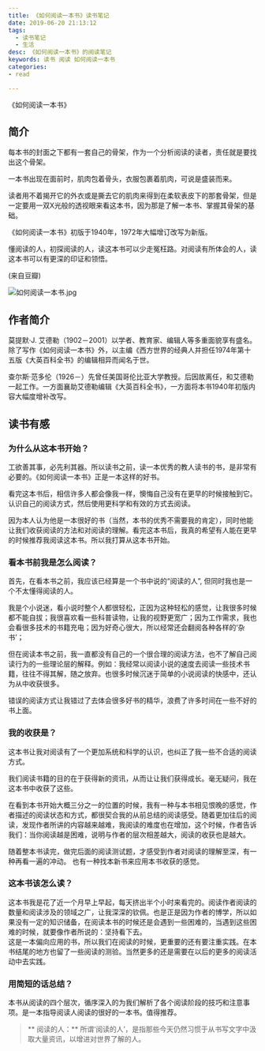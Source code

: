 ```yaml
---
title: 《如何阅读一本书》读书笔记
date: 2019-06-20 21:13:12
tags:
  - 读书笔记
  - 生活
desc: 《如何阅读一本书》的阅读笔记
keywords: 读书 阅读 如何阅读一本书  
categories:
- read

---
```





《如何阅读一本书》
## 简介


每本书的封面之下都有一套自己的骨架，作为一个分析阅读的读者，责任就是要找出这个骨架。  

一本书出现在面前时，肌肉包着骨头，衣服包裹着肌肉，可说是盛装而来。  

读者用不着揭开它的外衣或是撕去它的肌肉来得到在柔软表皮下的那套骨架，但是一定要用一双X光般的透视眼来看这本书，因为那是了解一本书、掌握其骨架的基础。  


《如何阅读一本书》初版于1940年，1972年大幅增订改写为新版。  

懂阅读的人，初探阅读的人，读这本书可以少走冤枉路。对阅读有所体会的人，读这本书可以有更深的印证和领悟。  

(来自豆瓣)


![如何阅读一本书.jpg](https://i.loli.net/2017/09/08/59b2a3843d8fb.jpg)
<!--more-->
## 作者简介 

莫提默·J. 艾德勒（1902－2001）以学者、教育家、编辑人等多重面貌享有盛名。除了写作《如何阅读一本书》外，以主编《西方世界的经典人并担任1974年第十五版《大英百科全书》的编辑相异而闻名于世。  

查尔斯·范多伦（1926－）先曾任美国哥伦比亚大学教授。后因故离任，和艾德勒一起工作。一方面襄助艾德勒编辑《大英百科全书》，一方面将本书1940年初版内容大幅度增补改写。  

## 读书有感
### 为什么从这本书开始？

工欲善其事，必先利其器。所以读书之前，读一本优秀的教人读书的书，是非常有必要的。《如何阅读一本书》正是一本这样的好书。 

看完这本书后，相信许多人都会像我一样，懊悔自己没有在更早的时候接触到它。  
认识自己的阅读方式，然后使用更科学和有效的方式去阅读。  

因为本人认为他是一本很好的书（当然，本书的优秀不需要我的肯定），同时他能让我们收获阅读的方法和对阅读的理解。看完这本书后，我真的希望有人能在更早的时候推荐我阅读这本书。所以我打算从这本书开始。  

### 看本书前我是怎么阅读？    

首先，在看本书之前，我应该已经算是一个书中说的“阅读的人”, 但同时我也是一个不太懂得阅读的人。   

我是个小说迷，看小说时整个人都很轻松，正因为这种轻松的感觉，让我很多时候都不能自拔；我很喜欢看一些科普读物，让我的视野更宽广；因为工作需求，我也会看很多技术的书籍充电；因为好奇心很大，所以经常还会翻阅各种各样的‘杂书’；  

但在阅读本书之前，我一直都没有自己的一个很合理的阅读方法，也不了解自己阅读行为的一些理论层的解释。例如：我经常以阅读小说的速度去阅读一些技术书籍，往往不得其解，随之放弃。也很多时候沉迷于简单的小说阅读的快感中，还认为从中收获很多。  

错误的阅读方式让我错过了去体会很多好书的精华，浪费了许多时间在一些不好的书上面。  

### 我的收获是？  
这本书让我对阅读有了一个更加系统和科学的认识，也纠正了我一些不合适的阅读方式。 

我们阅读书籍的目的在于获得新的资讯，从而让让我们获得成长。毫无疑问，我在这本书中收获了这些。  

在看到本书开始大概三分之一的位置的时候，我有一种与本书相见恨晚的感觉，作者描述的阅读状态和方式，都很契合我的从前总结的阅读感受。随着更加往后的阅读，发现作者所讲的内容越来越难，我阅读的难度也在增加，这个时候，作者告诉我们：当你阅读越是困难，说明与作者的层次相差越大，阅读的收获也是越大。  

随着整本书读完，做完后面的阅读测试题，才感受到作者对阅读的理解至深，有一种再看一遍的冲动。
也有一种找本新书来应用本书收获的感觉。  

### 这本书该怎么读？
这本书我是花了近一个月早上早起，每天挤出半个小时来看完的。阅读作者阅读的数量和阅读涉及的领域之广，让我深深的钦佩。也是正是因为作者的博学，所以如果没有一定的知识储备，在阅读本书的时候还是会遇到一些困难的，当遇到这些困难的时候，就要像作者所说的：坚持看下去。  
这是一本偏向应用的书，所以我们在阅读的时候，更重要的还有要注重实践。在本书结尾的地方也留了一些阅读的测验。当然更多的还是需要在以后的更多的阅读活动中去实践。  


### 用简短的话总结？  
本书从阅读的四个层次，循序深入的为我们解析了各个阅读阶段的技巧和注意事项。是一本指导阅读人阅读的很好的一本书。值得推荐。  
  
> ** 阅读的人：**   所谓‘阅读的人’，是指那些今天仍然习惯于从书写文字中汲取大量资讯，以增进对世界了解的人。
            